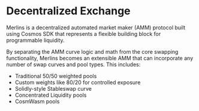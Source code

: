 # Decentralized Exchange

Merlins is a decentralized automated market maker (AMM) protocol built using Cosmos SDK that represents a flexible building block for programmable liquidity.

By separating the AMM curve logic and math from the core swapping functionality, Merlins becomes an extensible AMM that can incorporate any number of swap curves and pool types. This includes:

- Traditional 50/50  weighted pools
- Custom weights like 80/20 for controlled exposure
- Solidly-style Stableswap curve
- Concentrated Liquidity pools
- CosmWasm pools

